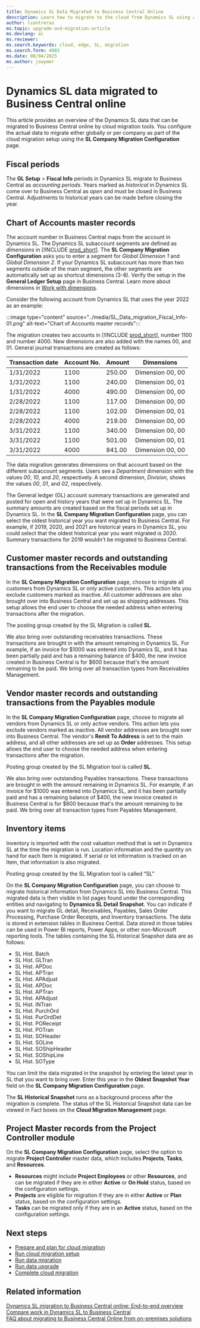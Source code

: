 ```yaml
---
title: Dynamics SL Data Migrated to Business Central Online
description: Learn how to migrate to the cloud from Dynamics SL using an assisted setup guide in Business Central online.
author: lcontreras
ms.topic: upgrade-and-migration-article
ms.devlang: al
ms.reviewer: 
ms.search.keywords: cloud, edge, SL, migration
ms.search.form: 4003
ms.date: 08/04/2025
ms.author: jswymer
---
```

# Dynamics SL data migrated to Business Central online

This article provides an overview of the Dynamics SL data that can be migrated to Business Central online by cloud migration tools. You configure the actual data to migrate either globally or per company as part of the cloud migration setup using the **SL Company Migration Configuration** page.

## Fiscal periods

The **GL Setup** > **Fiscal Info** periods in Dynamics SL migrate to Business Central as *accounting periods*. Years marked as *historical* in Dynamics SL come over to Business Central as *open* and must be closed in Business Central. Adjustments to historical years can be made before closing the year.

## Chart of Accounts master records

The account number in Business Central maps from the account in Dynamics SL. The Dynamics SL subaccount segments are defined as *dimensions* in [!INCLUDE [prod_short](../developer/includes/prod_short.md)]. The **SL Company Migration Configuration** asks you to enter a segment for *Global Dimension 1* and *Global Dimension 2*. If your Dynamics SL subaccount has more than two segments outside of the main segment, the other segments are automatically set up as shortcut dimensions (3-8). Verify the setup in the **General Ledger Setup** page in Business Central. Learn more about dimensions in [Work with dimensions](/dynamics365/business-central/finance-dimensions). 

Consider the following account from Dynamics SL that uses the year 2022 as an example:

:::image type="content" source="../media/SL_Data_migration_Fiscal_Info-01.png" alt-text="Chart of Accounts master records":::

The migration creates two accounts in [!INCLUDE [prod_short](../developer/includes/prod_short.md)], number 1100 and number 4000. New dimensions are also added with the names 00, and 01. General journal transactions are created as follows:

|Transaction date |Account No.|Amount  |Dimensions|
|-----------------|-----------|--------|----------|
|1/31/2022        |1100   |250.00 |Dimension 00, 00|
|1/31/2022        |1100   |240.00 |Dimension 00, 01|
|1/31/2022        |4000   |490.00 |Dimension 00, 00|
|2/28/2022        |1100   |117.00 |Dimension 00, 00|
|2/28/2022        |1100   |102.00 |Dimension 00, 01|
|2/28/2022        |4000   |219.00 |Dimension 00, 00|
|3/31/2022        |1100   |340.00 |Dimension 00, 00|
|3/31/2022        |1100   |501.00 |Dimension 00, 01|
|3/31/2022        |4000   |841.00 |Dimension 00, 00|

The data migration generates dimensions on that account based on the different subaccount segments. Users see a *Department* dimension with the values *00*, *10*, and *20*, respectively. A second dimension, *Division*, shows the values *00*, *01*, and *02*, respectively.

The General ledger (GL) account summary transactions are generated and posted for open and history years that were set up in Dynamics SL. The summary amounts are created based on the fiscal periods set up in Dynamics SL. In the **SL Company Migration Configuration** page, you can select the oldest historical year you want migrated to Business Central. For example, if 2019, 2020, and 2021 are historical years in Dynamics SL, you could select that the oldest historical year you want migrated is 2020. Summary transactions for 2019 wouldn't be migrated to Business Central.

## Customer master records and outstanding transactions from the Receivables module

In the **SL Company Migration Configuration** page, choose to migrate all customers from Dynamics SL or only active customers. This action lets you exclude customers marked as inactive. All customer addresses are also brought over into Business Central and set up as shipping addresses. This setup allows the end user to choose the needed address when entering transactions after the migration.

The posting group created by the SL Migration is called **SL**.

We also bring over outstanding receivables transactions. These transactions are brought in with the amount remaining in Dynamics SL. For example, if an invoice for $1000 was entered into Dynamics SL, and it has been partially paid and has a remaining balance of $400, the new invoice created in Business Central is for $600 because that's the amount remaining to be paid. We bring over all transaction types from Receivables Management.

## Vendor master records and outstanding transactions from the Payables module

In the **SL Company Migration Configuration** page, choose to migrate all vendors from Dynamics SL or only active vendors. This action lets you exclude vendors marked as inactive. All vendor addresses are brought over into Business Central. The vendor's **Remit To Address** is set to the main address, and all other addresses are set up as **Order** addresses. This setup allows the end user to choose the needed address when entering transactions after the migration.

Posting group created by the SL Migration tool is called **SL**.

We also bring over outstanding Payables transactions. These transactions are brought in with the amount remaining in Dynamics SL. For example, if an invoice for $1000 was entered into Dynamics SL, and it has been partially paid and has a remaining balance of $400, the new invoice created in Business Central is for $600 because that's the amount remaining to be paid. We bring over all transaction types from Payables Management.

## Inventory items

Inventory is imported with the cost valuation method that is set in Dynamics SL at the time the migration is run. Location information and the quantity on hand for each Item is migrated. If serial or lot information is tracked on an Item, that information is also migrated.  

Posting group created by the SL Migration tool is called “SL”

On the **SL Company Migration Configuration** page, you can choose to migrate historical information from Dynamics SL into Business Central. This migrated data is then visible in list pages found under the corresponding entities and navigating to **Dynamics SL Detail Snapshot**. You can indicate if you want to migrate GL detail, Receivables, Payables, Sales Order Processing, Purchase Order Receipts, and Inventory transactions. The data is stored in extension tables in Business Central. Data stored in those tables can be used in Power BI reports, Power Apps, or other non-Microsoft reporting tools. The tables containing the SL Historical Snapshot data are as follows:

- SL Hist. Batch
- SL Hist. GLTran
- SL Hist. APDoc
- SL Hist. APTran
- SL Hist. APAdjust
- SL Hist. APDoc
- SL Hist. APTran
- SL Hist. APAdjust
- SL Hist. INTran
- SL Hist. PurchOrd
- SL Hist. PurOrdDet
- SL Hist. POReceipt
- SL Hist. POTran
- SL Hist. SOHeader 
- SL Hist. SOLine
- SL Hist. SOShipHeader
- SL Hist. SOShipLine
- SL Hist. SOType

You can limit the data migrated in the snapshot by entering the latest year in SL that you want to bring over. Enter this year in the **Oldest Snapshot Year** field on the **SL Company Migration Configuration** page.  

The **SL Historical Snapshot** runs as a background process after the migration is complete. The status of the SL Historical Snapshot data can be viewed in Fact boxes on the **Cloud Migration Management** page.

## Project Master records from the Project Controller module

On the **SL Company Migration Configuration** page, select the option to migrate **Project Controller** master data, which includes **Projects**, **Tasks**, and **Resources**.

- **Resources** might include **Project Employees** or other **Resources**, and can be migrated if they are in either **Active** or **On Hold** status, based on the configuration settings.
- **Projects** are eligible for migration if they are in either **Active** or **Plan** status, based on the configuration settings.
- **Tasks** can be migrated only if they are in an **Active** status, based on the configuration settings.

## Next steps

- [Prepare and plan for cloud migration](cloud-migration-plan-prepare-SL.md)
- [Run cloud migration setup](migration-setup-SL.md)
- [Run data migration](migration-data-replication.md)
- [Run data upgrade](migration-data-upgrade-SL.md)
- [Complete cloud migration](migration-finish-SL.md)  

## Related information

[Dynamics SL migration to Business Central online: End-to-end overview](migrate-SL-overview.md)  
[Compare work in Dynamics SL to Business Central](migrate-dynamics-SL-videos.md)  
[FAQ about migrating to Business Central Online from on-premises solutions](faq-migrate-data.md)  
